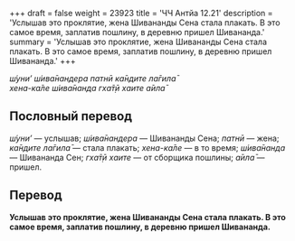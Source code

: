 +++
draft = false
weight = 23923
title = 'ЧЧ Антйа 12.21'
description = 'Услышав это проклятие, жена Шивананды Сена стала плакать. В это самое время, заплатив пошлину, в деревню пришел Шивананда.'
summary = 'Услышав это проклятие, жена Шивананды Сена стала плакать. В это самое время, заплатив пошлину, в деревню пришел Шивананда.'
+++

_ш́уни’ ш́ива̄нандера патнӣ ка̄ндите ла̄гила̄  
хена-ка̄ле ш́ива̄нанда гха̄т̣ӣ хаите а̄ила̄_

## Пословный перевод

_ш́уни’_ — услышав; _ш́ива̄нандера_ — Шивананды Сена; _патнӣ_ — жена; _ка̄ндите_ _ла̄гила̄_ — стала плакать; _хена_\-_ка̄ле_ — в то время; _ш́ива̄нанда_ — Шивананда Сен; _гха̄т̣ӣ_ _хаите_ — от сборщика пошлины; _а̄ила̄_ — пришел.

## Перевод

**Услышав это проклятие, жена Шивананды Сена стала плакать. В это самое время, заплатив пошлину, в деревню пришел Шивананда.**
